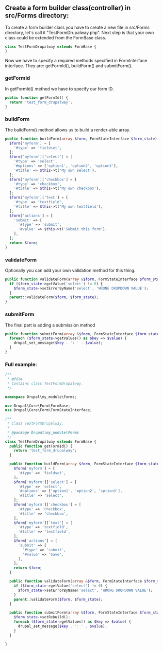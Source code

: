 ## Create a form builder class(controller) in src/Forms directory:
To create a form builder class you have to create a new file in src/Forms directory, let's call it "TestFormDrupalway.php".
Next step is that your own class could be extended from the FormBase class.
```php
class TestFormDrupalway extends FormBase {
}
```
Now we have to specify a required methods specified in FormInterface interface.
They are: getFormId(), buildForm() and submitForm().

### getFormId
In getFormId() method we have to specify our form ID.
```php
public function getFormId() {
  return 'test_form_drupalway';
}
```
### buildForm
The buildForm() method allows us to build a render-able array.
```php
public function buildForm(array $form, FormStateInterface $form_state) {
  $form['myform'] = [
    '#type' => 'fieldset',
  ];
  $form['myform']['select'] = [
    '#type' => 'select',
    '#options' => ['option1', 'option2', 'option3'],
    '#title' => $this->t('My own select'),
  ];
  $form['myform']['checkbox'] = [
    '#type' => 'checkbox',
    '#title' => $this->t('My own checkbox'),
  ];
  $form['myform']['text'] = [
    '#type' => 'textfield',
    '#title' => $this->t('My own textfield'),
  ];
  $form['actions'] = [
    'submit' => [
      '#type' => 'submit',
      '#value' => $this->t('Submit this form'),
    ],
  ];
  return $form;
}
```
### validateForm
Optionally you can add your own validation method for this thing.
```php
public function validateForm(array &$form, FormStateInterface $form_state) {
  if ($form_state->getValue('select') != 0) {
    $form_state->setErrorByName('select', 'WRONG DROPDOWN VALUE');
  }
  parent::validateForm($form, $form_state);
}
```
### submitForm
The final part is adding a submission method
```php
public function submitForm(array &$form, FormStateInterface $form_state) {
  foreach ($form_state->getValues() as $key => $value) {
    drupal_set_message($key . ': ' . $value);
  }
}
```

### Full example:
```php
/**
 * @file
 * Contains class TestFormDrupalway.
 */

namespace Drupal\my_module\Forms;

use Drupal\Core\Form\FormBase;
use Drupal\Core\Form\FormStateInterface;

/**
 * Class TestFormDrupalway.
 *
 * @package Drupal\my_module\Forms
 */
class TestFormDrupalway extends FormBase {
  public function getFormId() {
    return 'test_form_drupalway';
  }

  public function buildForm(array $form, FormStateInterface $form_state) {
    $form['myform'] = [
      '#type' => 'fieldset',
    ];
    $form['myform']['select'] = [
      '#type' => 'select',
      '#options' => ['option1', 'option2', 'option3'],
      '#title' => 'select',
    ];
    $form['myform']['checkbox'] = [
      '#type' => 'checkbox',
      '#title' => 'checkbox',
    ];
    $form['myform']['text'] = [
      '#type' => 'textfield',
      '#title' => 'textfield',
    ];
    $form['actions'] = [
      'submit' => [
        '#type' => 'submit',
        '#value' => 'Save',
      ],
    ];
    return $form;
  }

  public function validateForm(array &$form, FormStateInterface $form_state) {
    if ($form_state->getValue('select') != 0) {
      $form_state->setErrorByName('select', 'WRONG DROPDOWN VALUE');
    }
    parent::validateForm($form, $form_state);
  }

  public function submitForm(array &$form, FormStateInterface $form_state) {
    $form_state->setRebuild();
    foreach ($form_state->getValues() as $key => $value) {
      drupal_set_message($key . ': ' . $value);
    }
  }

}
```